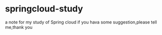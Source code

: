 # springcloud-study
a note for my study of Spring cloud 
if you hava some suggestion,please tell me,thank you
